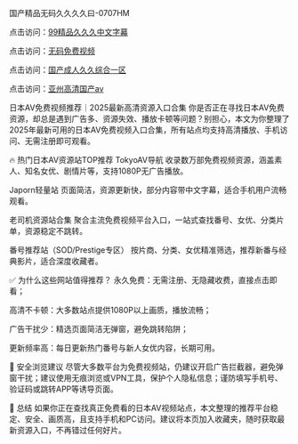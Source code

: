 国产精品无码久久久久曰-0707HM

点击访问：<a href="https://bered.pages.dev/">99精品久久久中文字幕</a>

点击访问：<a href="https://gfd-5xg.pages.dev/">无码免费视频</a>

点击访问：<a href="https://bsdf-5f5.pages.dev/">国产成人久久综合一区</a>

点击访问：<a href="https://gda-c7m.pages.dev/">亚州高清国产av</a>

日本AV免费视频推荐｜2025最新高清资源入口合集
你是否正在寻找日本AV免费资源，却总是遇到广告多、资源失效、播放卡顿等问题？别担心，本文为你整理了2025年最新可用的日本AV免费视频入口合集，所有站点均支持高清播放、手机访问、无需注册即可观看。

🔥 热门日本AV资源站TOP推荐
TokyoAV导航
收录数万部免费视频资源，涵盖素人、知名女优、剧情片等，支持1080P无广告播放。

Japorn轻量站
页面简洁，资源更新快，部分内容带中文字幕，适合手机用户流畅观看。

老司机资源站合集
聚合主流免费视频平台入口，一站式查找番号、女优、分类片单，资源稳定不跳转。

番号推荐站（SOD/Prestige专区）
按片商、分类、女优精准筛选，推荐新番与经典影片，适合深度收藏者。

✅ 为什么这些网站值得推荐？
永久免费：无需注册、无隐藏收费，直接点击即看；

高清不卡顿：大多数站点提供1080P以上画质，播放流畅；

广告干扰少：精选页面简洁无弹窗，避免跳转陷阱；

更新频率高：每日更新热门番号与新人女优内容，长期可用。

🔐 安全浏览建议
尽管大多数平台为免费视频站，仍建议开启广告拦截器，避免弹窗干扰；建议使用无痕浏览或VPN工具，保护个人隐私信息；谨防填写手机号、验证码或跳转APP等诱导页面。

📌 总结
如果你正在查找真正免费看的日本AV视频站点，本文整理的推荐平台稳定、安全、画质高，且支持手机和PC访问。建议将本页加入收藏夹，随时获取最新资源入口，不再错过任何好片。




<span style="display:none;">[Canonical link](https://github.com/inn234/53453 ）</span>
